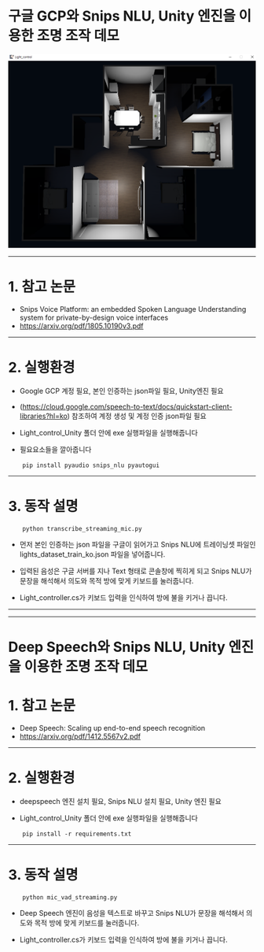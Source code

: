 구글 GCP와 Snips NLU, Unity 엔진을 이용한 조명 조작 데모
=========================================================

![sample](./sample.png)

***

# 1. 참고 논문

* Snips Voice Platform: an embedded Spoken Language Understanding system for private-by-design voice interfaces
* https://arxiv.org/pdf/1805.10190v3.pdf

***

# 2. 실행환경

* Google GCP 계정 필요, 본인 인증하는 json파일 필요, Unity엔진 필요
* (https://cloud.google.com/speech-to-text/docs/quickstart-client-libraries?hl=ko) 참조하여 계정 생성 및 계정 인증 json파일 필요

* Light_control_Unity 폴더 안에 exe 실행파일을 실행해줍니다
 
* 필요요소들을 깔아줍니다

```
    pip install pyaudio snips_nlu pyautogui
```

***

# 3. 동작 설명

```
    python transcribe_streaming_mic.py
```

* 먼저 본인 인증하는 json 파일을 구글이 읽어가고 Snips NLU에 트레이닝셋 파일인 lights_dataset_train_ko.json 파일을 넣어줍니다.   

* 입력된 음성은 구글 서버를 지나 Text 형태로 콘솔창에 찍히게 되고 Snips NLU가 문장을 해석해서 의도와 목적 방에 맞게 키보드를 눌러줍니다.   

* Light_controller.cs가 키보드 입력을 인식하여 방에 불을 키거나 끕니다.    

***

***
Deep Speech와 Snips NLU, Unity 엔진을 이용한 조명 조작 데모
=========================================================

# 1. 참고 논문

* Deep Speech: Scaling up end-to-end speech recognition
* https://arxiv.org/pdf/1412.5567v2.pdf

***
# 2. 실행환경

* deepspeech 엔진 설치 필요, Snips NLU 설치 필요, Unity 엔진 필요

* Light_control_Unity 폴더 안에 exe 실행파일을 실행해줍니다
 
```
    pip install -r requirements.txt
```
***

# 3. 동작 설명

```
    python mic_vad_streaming.py
```
* Deep Speech 엔진이 음성을 텍스트로 바꾸고 Snips NLU가 문장을 해석해서 의도와 목적 방에 맞게 키보드를 눌러줍니다.     

* Light_controller.cs가 키보드 입력을 인식하여 방에 불을 키거나 끕니다. 
